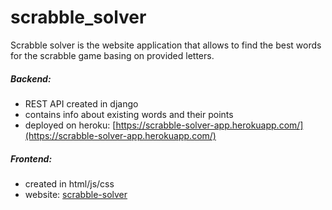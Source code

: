 # scrabble_solver
Scrabble solver is the website application that allows to find the best words for the scrabble game basing on provided letters.
##### Backend:
- REST API created in django
- contains info about existing words and their points
- deployed on heroku: [https://scrabble-solver-app.herokuapp.com/](https://scrabble-solver-app.herokuapp.com/)



##### Frontend:
- created in html/js/css
- website: [scrabble-solver](https://scrabble-solver.netlify.app/)


